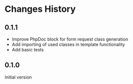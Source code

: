 # Changes History

0.1.1
-----
+ Improve PhpDoc block for form request class generation
+ Add importing of used classes in template functionality
+ Add basic tests 

0.1.0
-----
Initial version
